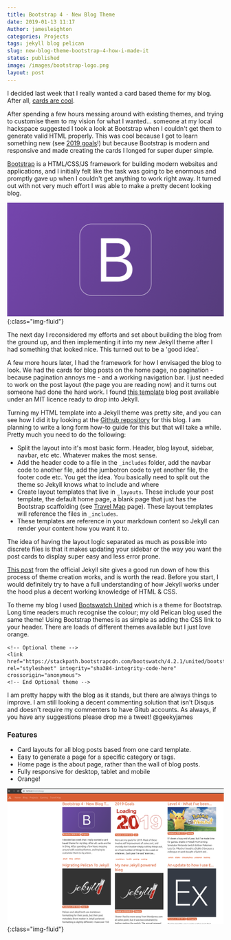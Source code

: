 ```yaml
---
title: Bootstrap 4 - New Blog Theme
date: 2019-01-13 11:17
Author: jamesleighton
categories: Projects
tags: jekyll blog pelican
slug: new-blog-theme-bootstrap-4-how-i-made-it
status: published
image: /images/bootstrap-logo.png
layout: post
---
```


I decided last week that I really wanted a card based theme for my blog. After all, [cards are cool](https://www.intercom.com/blog/why-cards-are-the-future-of-the-web/).

After spending a few hours messing around with existing themes, and trying to customise them to my vision for what I wanted... someone at my local hackspace suggested I took a look at Bootstrap when I couldn't get them to generate valid HTML properly. This was cool because I got to learn something new (see [2019 goals](/2018/12/29/2019-goals/)!) but because Bootstrap is modern and responsive and made creating the cards I longed for super duper simple.

[Bootstrap](https://getbootstrap.com/) is a HTML/CSS/JS framework for building modern websites and applications, and I initially felt like the task was going to be enormous and promptly gave up when I couldn't get anything to work right away. It turned out with not very much effort I was able to make a pretty decent looking blog.

![Bootstrap 4](/images/bootstrap-logo.png){:class="img-fluid"}

The next day I reconsidered my efforts and set about building the blog from the ground up, and then implementing it into my new Jekyll theme after I had something that looked nice. This turned out to be a 'good idea'.

A few more hours later, I had the framework for how I envisaged the blog to look. We had the cards for blog posts on the home page, no pagination - because pagination annoys me - and a working navigation bar. I just needed to work on the post layout (the page you are reading now) and it turns out someone had done the hard work. I found [this template](https://github.com/blackrockdigital/startbootstrap-blog-post/) blog post available under an MIT licence ready to drop into Jekyll.

Turning my HTML template into a Jekyll theme was pretty site, and you can see how I did it by looking at the [Github repository](https://github.com/jleighton/jleighton.github.io) for this blog. I am planning to write a long form how-to guide for this but that will take a while. Pretty much you need to do the following:

* Split the layout into it's most basic form. Header, blog layout, sidebar, navbar, etc etc. Whatever makes the most sense.
* Add the header code to a file in the ```_includes``` folder, add the navbar code to another file, add the jumbotron code to yet another file, the footer code etc. You get the idea. You basically need to split out the theme so Jekyll knows what to include and where
* Create layout templates that live in ```_layouts```. These include your post template, the default home page, a blank page that just has the Bootstrap scaffolding (see [Travel Map](/uk-travel-map) page). These layout templates will reference the files in ```_includes```.
* These templates are reference in your markdown content so Jekyll can render your content how you want it to.

The idea of having the layout logic separated as much as possible into discrete files is that it makes updating your sidebar or the way you want the post cards to display super easy and less error prone.

[This post](https://jekyllrb.com/tutorials/convert-site-to-jekyll/) from the official Jekyll site gives a good run down of how this process of theme creation works, and is worth the read. Before you start, I would definitely try to have a full understanding of how Jekyll works under the hood plus a decent working knowledge of HTML & CSS.

To theme my blog I used [Bootswatch United](https://bootswatch.com/united/) which is a theme for Bootstrap. Long time readers much recognise the colour; my old Pelican blog used the same theme! Using Bootstrap themes is as simple as adding the CSS link to your header. There are loads of different themes available but I just love orange.

    <!-- Optional theme -->
    <link href="https://stackpath.bootstrapcdn.com/bootswatch/4.2.1/united/bootstrap.min.css" rel="stylesheet" integrity="sha384-integrity-code-here" crossorigin="anonymous">
    <!-- End Optional theme -->



I am pretty happy with the blog as it stands, but there are always things to improve. I am still looking a decent commenting solution that isn't Disqus and doesn't require my commenters to have Gitub accounts. As always, if you have any suggestions please drop me a tweet! @geekyjames

### Features

- Card layouts for all blog posts based from one card template.
- Easy to generate a page for a specific category or tags.
- Home page is the about page, rather than the wall of blog posts.
- Fully responsive for desktop, tablet and mobile
- Orange!

![My blog homepage](/images/blog-history-most-recent.png){:class="img-fluid"}
